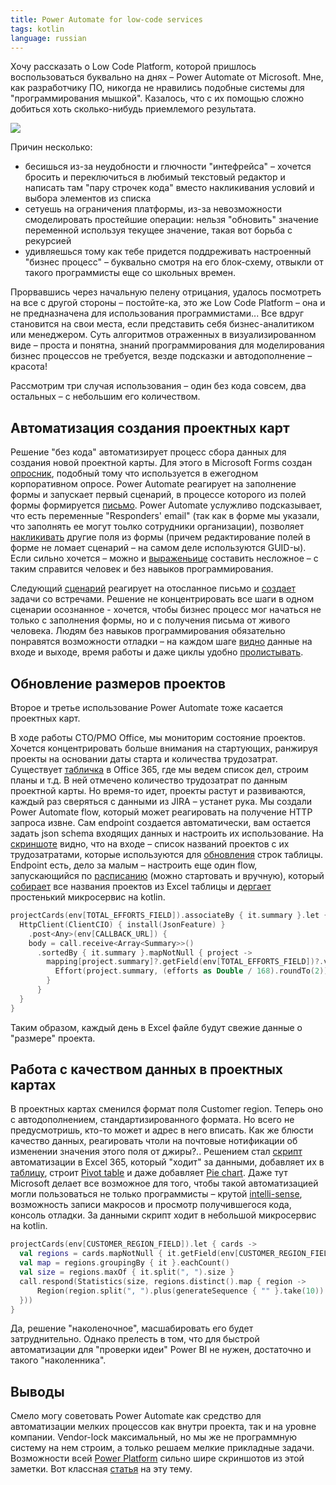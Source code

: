 ```yaml
---
title: Power Automate for low-code services
tags: kotlin
language: russian
---
```


Хочу рассказать о Low Code Platform, которой пришлось воспользоваться буквально на днях – Power Automate от Microsoft. Мне, как разработчику ПО, никогда не нравились подобные системы для "программирования мышкой". Казалось, что с их помощью сложно добиться хоть сколько-нибудь приемлемого результата.

<!--more-->

<img src="/previews/milestones/logo.png" class="center" />

Причин несколько:

* бесишься из-за неудобности и глючности "интефрейса" – хочется бросить и переключиться в любимый текстовый редактор и написать там "пару строчек кода" вместо накликивания условий и выбора элементов из списка
* сетуешь на ограничения платформы, из-за невозможности смоделировать простейшие операции: нельзя "обновить" значение переменной используя текущее значение, такая вот борьба с рекурсией
* удивляешься тому как тебе придется поддреживать настроенный "бизнес процесс" – буквально смотря на его блок-схему, отвыкли от такого программисты еще со школьных времен.

Прорвавшись через начальную пелену отрицания, удалось посмотреть на все с другой стороны – постойте-ка, это же Low Code Platform – она и не предназначена для использования программистами... Все вдруг становится на свои места, если представить себя бизнес-аналитиком или менеджером. Суть алгоритмов отраженных в визуализированном виде – проста и понятна, знаний программирования для моделирования бизнес процессов не требуется, везде подсказки и автодополнение – красота!

Рассмотрим три случая использования – один без кода совсем, два остальных – с небольшим его количеством.

## Автоматизация создания проектных карт

Решение "без кода" автоматизирует процесс сбора данных для создания новой проектной карты. Для этого в Microsoft Forms создан [опросник](https://forms.office.com/Pages/ResponsePage.aspx?id=y5lyFjrnCEylee896o1YNaHtV6z8fXhPi05De-ZazKFUMUNROUU5TUdFWDFUQ0k1VlQzWlE1MTlPOCQlQCN0PWcu), подобный тому что используется в ежегодном корпоративном опросе. Power Automate реагирует на заполнение формы и запускает первый сценарий, в процессе которого из полей формы формируется <a href="/images/milestones/12.jpg" class="fresco" data-fresco-options="ui: 'inside', thumbnails: false">письмо</a>. Power Automate услужливо подсказывает, что есть переменные "Responders' email" (так как в форме мы указали, что заполнять ее могут тоьлко сотрудники организации), позволяет <a href="/images/milestones/13.jpg" class="fresco" data-fresco-options="ui: 'inside', thumbnails: false">накликивать</a> другие поля из формы (причем редактирование полей в форме не ломает сценарий – на самом деле используются GUID-ы). Если сильно хочется – можно и <a href="/images/milestones/6.jpg" class="fresco" data-fresco-options="ui: 'inside', thumbnails: false">выраженьице</a> составить несложное – с таким справится человек и без навыков программирования.

Следующий <a href="/images/milestones/4.jpg" class="fresco" data-fresco-options="ui: 'inside', thumbnails: false">сценарий</a> реагирует на отосланное письмо и <a href="/images/milestones/11.jpg" class="fresco" data-fresco-options="ui: 'inside', thumbnails: false">создает</a> задачи со встречами. Решение не концентрировать все шаги в одном сценарии осознанное - хочется, чтобы бизнес процесс мог начаться не только с заполнения формы, но и с получения письма от живого человека.
Людям без навыков программирования обязательно понравятся возможности отладки – на каждом шаге <a href="/images/milestones/18.jpg" class="fresco" data-fresco-options="ui: 'inside', thumbnails: false">видно</a> данные на входе и выходе, время работы и даже циклы удобно <a href="/images/milestones/3.jpg" class="fresco" data-fresco-options="ui: 'inside', thumbnails: false">пролистывать</a>.

## Обновление размеров проектов

Второе и третье использование Power Automate тоже касается проектных карт.

В ходе работы CTO/PMO Office, мы мониторим состояние проектов. Хочется концентрировать больше внимания на стартующих, ранжируя проекты на основании даты старта и количества трудозатрат. Существует <a href="/images/milestones/9.jpg" class="fresco" data-fresco-options="ui: 'inside', thumbnails: false">табличка</a> в Office 365, где мы ведем список дел, строим планы и т.д. В ней отмечено количество трудозатрат по данным проектной карты. Но время-то идет, проекты растут и развиваются, каждый раз сверяться с данными из JIRA – устанет рука.
Мы создали Power Automate flow, который может реагировать на получение HTTP запроса извне. Сам endpoint создается автоматически, вам остается задать json schema входящих данных и настроить их использование. На <a href="/images/milestones/15.jpg" class="fresco" data-fresco-options="ui: 'inside', thumbnails: false">скриншоте</a> видно, что на входе – список названий проектов с их трудозатратами, которые используются для <a href="/images/milestones/7.jpg" class="fresco" data-fresco-options="ui: 'inside', thumbnails: false">обновления</a> строк таблицы. Endpoint есть, дело за малым – настроить еще один flow, запускающийся по <a href="/images/milestones/17.jpg" class="fresco" data-fresco-options="ui: 'inside', thumbnails: false">расписанию</a> (можно стартовать и вручную), который <a href="/images/milestones/1.jpg" class="fresco" data-fresco-options="ui: 'inside', thumbnails: false">собирает</a> все названия проектов из Excel таблицы и <a href="/images/milestones/16.jpg" class="fresco" data-fresco-options="ui: 'inside', thumbnails: false">дергает</a> простенький микросервис на kotlin.

```kotlin
projectCards(env[TOTAL_EFFORTS_FIELD]).associateBy { it.summary }.let { mapping ->
  HttpClient(ClientCIO) { install(JsonFeature) }
    .post<Any>(env[CALLBACK_URL]) {
    body = call.receive<Array<Summary>>()
      .sortedBy { it.summary }.mapNotNull { project ->
        mapping[project.summary]?.getField(env[TOTAL_EFFORTS_FIELD])?.value?.let { efforts ->
          Effort(project.summary, (efforts as Double / 168).roundTo(2))
        }
      }
  }
}
```

Таким образом, каждый день в Excel файле будут свежие данные о "размере" проекта.

## Работа с качеством данных в проектных картах

В проектных картах сменился формат поля Customer region. Теперь оно с автодополнением, стандартизированного формата. Но всего не предусмотришь, кто-то может и адрес в него вписать. Как же блюсти качество данных, реагировать чтоли на почтовые нотификации об изменении значения этого поля от джиры?.. Решением стал <a href="/images/milestones/2.jpg" class="fresco" data-fresco-options="ui: 'inside', thumbnails: false">скрипт</a> автоматизации в Excel 365, который "ходит" за данными, добавляет их в <a href="/images/milestones/8.jpg" class="fresco" data-fresco-options="ui: 'inside', thumbnails: false">таблицу</a>, строит <a href="/images/milestones/14.jpg" class="fresco" data-fresco-options="ui: 'inside', thumbnails: false">Pivot table</a> и даже добавляет <a href="/images/milestones/10.jpg" class="fresco" data-fresco-options="ui: 'inside', thumbnails: false">Pie chart</a>. Даже тут Microsoft делает все возможное для того, чтобы такой автоматизацией могли пользоваться не только программисты – крутой <a href="/images/milestones/5.jpg" class="fresco" data-fresco-options="ui: 'inside', thumbnails: false">intelli-sense</a>, возможность записи макросов и просмотр получившегося кода, консоль отладки. За данными скрипт ходит в небольшой микросервис на kotlin.

```kotlin
projectCards(env[CUSTOMER_REGION_FIELD]).let { cards ->
  val regions = cards.mapNotNull { it.getField(env[CUSTOMER_REGION_FIELD])?.value?.toString() }
  val map = regions.groupingBy { it }.eachCount()
  val size = regions.maxOf { it.split(", ").size }
  call.respond(Statistics(size, regions.distinct().map { region ->
      Region(region.split(", ").plus(generateSequence { "" }.take(10)).take(size), map.getValue(region))
  }))
}
```

Да, решение "наколеночное", масшабировать его будет затруднительно. Однако прелесть в том, что для быстрой автоматизации для "проверки идеи" Power BI не нужен, достаточно и такого "наколенника".

## Выводы

Смело могу советовать Power Automate как средство для автоматизации мелких процессов как внутри проекта, так и на уровне компании. Vendor-lock максимальный, но мы же не программную систему на нем строим, а только решаем мелкие прикладные задачи.
Возможности всей [Power Platform](https://powerplatform.microsoft.com/en-us/) сильно шире скриншотов из этой заметки. Вот классная [статья](https://habr.com/ru/post/520926/) на эту тему.

